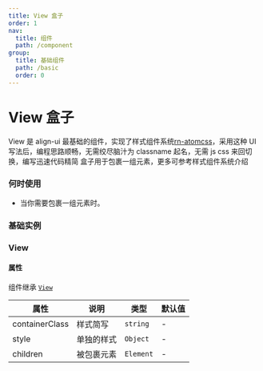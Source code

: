 ```yaml
---
title: View 盒子
order: 1
nav:
  title: 组件
  path: /component
group:
  title: 基础组件
  path: /basic
  order: 0
---
```


# View 盒子

View 是 align-ui 最基础的组件，实现了样式组件系统[rn-atomcss](https://www.npmjs.com/package/rn-atomcss)，采用这种 UI 写法后，编程思路顺畅，无需绞尽脑汁为 classname 起名，无需 js css 来回切换，编写迅速代码精简 盒子用于包裹一组元素，更多可参考样式组件系统介绍

### 何时使用

- 当你需要包裹一组元素时。

### 基础实例

<code src="./__fixtures__/index.tsx"></code>

### View

#### 属性

组件继承 [`View`](https://reactnative.dev/docs/view)

| 属性           | 说明       | 类型      | 默认值 |
| -------------- | ---------- | --------- | ------ |
| containerClass | 样式简写   | `string`  | -      |
| style          | 单独的样式 | `Object`  | -      |
| children       | 被包裹元素 | `Element` | -      |
